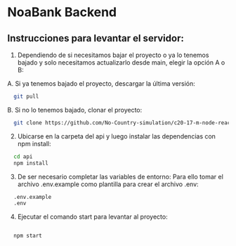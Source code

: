 # NoaBank Backend


## Instrucciones para levantar el servidor:

1) Dependiendo de si necesitamos bajar el proyecto o  ya lo tenemos bajado y solo
necesitamos actualizarlo desde main, elegir la opción A o B:

A. Si ya tenemos bajado el proyecto, descargar la última versión:

```bash
  git pull
```

B. Si no lo tenemos bajado, clonar el proyecto:

```bash
  git clone https://github.com/No-Country-simulation/c20-17-m-node-react.git
```


2) Ubicarse en la carpeta del api y luego instalar las dependencias con npm install:

```bash
  cd api
  npm install
```

3) De ser necesario completar las variables de entorno: Para ello tomar el archivo .env.example como 
plantilla para crear el archivo .env:

```bash
  .env.example
  .env
```
4) Ejecutar el comando start para levantar al proyecto:

```bash

  npm start

```
